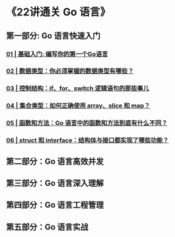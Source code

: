# 《22讲通关 Go 语言》
## 第一部分: Go 语言快速入门

### [01 | 基础入门: 编写你的第一个Go语言](part01/ch01)

### [02 | 数据类型：你必须掌握的数据类型有哪些？](part01/ch02)

### [03 | 控制结构：if、for、switch 逻辑语句的那些事儿](part01/ch03)

### [04 | 集合类型：如何正确使用 array、slice 和 map？ ](part01/ch04)

### [05 | 函数和方法：Go 语言中的函数和方法到底有什么不同？](part01/ch05)

### [06 | struct 和 interface：结构体与接口都实现了哪些功能？](part01/ch06)

## 第二部分：Go 语言高效并发

## 第三部分：Go 语言深入理解

## 第四部分：Go 语言工程管理

## 第五部分：Go 语言实战
